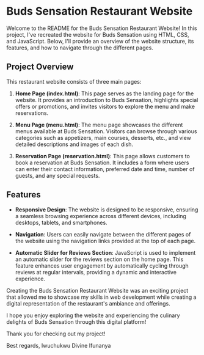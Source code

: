 # Buds Sensation Restaurant Website

Welcome to the README for the Buds Sensation Restaurant Website! In this project, I've recreated the website for Buds Sensation using HTML, CSS, and JavaScript. Below, I'll provide an overview of the website structure, its features, and how to navigate through the different pages.

## Project Overview

This restaurant website consists of three main pages:

1. **Home Page (index.html)**: This page serves as the landing page for the website. It provides an introduction to Buds Sensation, highlights special offers or promotions, and invites visitors to explore the menu and make reservations.

2. **Menu Page (menu.html)**: The menu page showcases the different menus available at Buds Sensation. Visitors can browse through various categories such as appetizers, main courses, desserts, etc., and view detailed descriptions and images of each dish.

3. **Reservation Page (reservation.html)**: This page allows customers to book a reservation at Buds Sensation. It includes a form where users can enter their contact information, preferred date and time, number of guests, and any special requests.

## Features

- **Responsive Design**: The website is designed to be responsive, ensuring a seamless browsing experience across different devices, including desktops, tablets, and smartphones.

- **Navigation**: Users can easily navigate between the different pages of the website using the navigation links provided at the top of each page.

- **Automatic Slider for Reviews Section**: JavaScript is used to implement an automatic slider for the reviews section on the home page. This feature enhances user engagement by automatically cycling through reviews at regular intervals, providing a dynamic and interactive experience.


Creating the Buds Sensation Restaurant Website was an exciting project that allowed me to showcase my skills in web development while creating a digital representation of the restaurant's ambiance and offerings.

I hope you enjoy exploring the website and experiencing the culinary delights of Buds Sensation through this digital platform!

Thank you for checking out my project!

Best regards,
Iwuchukwu Divine Ifunanya
